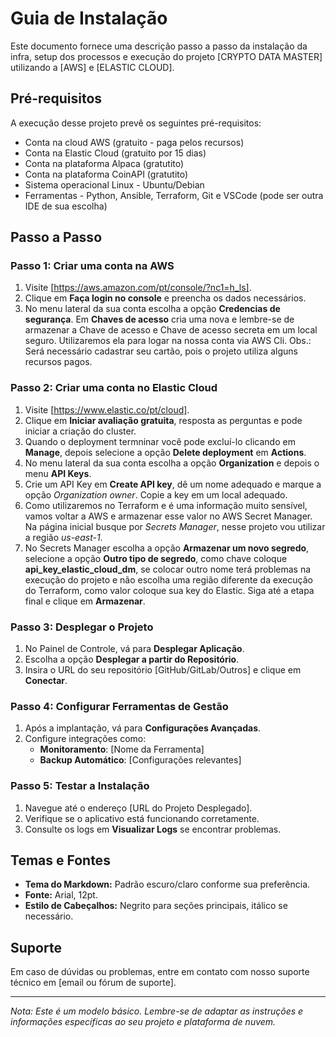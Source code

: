 # Guia de Instalação

Este documento fornece uma descrição passo a passo da instalação da infra, setup dos processos e execução do projeto [CRYPTO DATA MASTER] utilizando a [AWS] e [ELASTIC CLOUD].

## Pré-requisitos

A execução desse projeto prevê os seguintes pré-requisitos:

- Conta na cloud AWS (gratuito - paga pelos recursos)
- Conta na Elastic Cloud (gratuito por 15 dias)
- Conta na plataforma Alpaca (gratutito)
- Conta na plataforma CoinAPI (gratutito)
- Sistema operacional Linux - Ubuntu/Debian
- Ferramentas - Python, Ansible, Terraform, Git e VSCode (pode ser outra IDE de sua escolha)

## Passo a Passo

### Passo 1: Criar uma conta na AWS

1. Visite [https://aws.amazon.com/pt/console/?nc1=h_ls].
2. Clique em **Faça login no console** e preencha os dados necessários.
3. No menu lateral da sua conta escolha a opção **Credencias de segurança**. Em **Chaves de acesso** cria uma nova e lembre-se de armazenar a Chave de acesso e Chave de acesso secreta em um local seguro. Utilizaremos ela para logar na nossa conta via AWS Cli. Obs.: Será necessário cadastrar seu cartão, pois o projeto utiliza alguns recursos pagos.

### Passo 2: Criar uma conta no Elastic Cloud

1. Visite [https://www.elastic.co/pt/cloud].
2. Clique em **Iniciar avaliação gratuita**, resposta as perguntas e pode iniciar a criação do cluster.
3. Quando o deployment termninar você pode excluí-lo clicando em **Manage**, depois selecione a opção **Delete deployment** em **Actions**.
4. No menu lateral da sua conta escolha a opção **Organization** e depois o menu **API Keys**.
5. Crie um API Key em **Create API key**, dê um nome adequado e marque a opção *Organization owner*. Copie a key em um local adequado.
6. Como utilizaremos no Terraform e é uma informação muito sensível, vamos voltar a AWS e armazenar esse valor no AWS Secret Manager. Na página inicial busque por *Secrets Manager*, nesse projeto vou utilizar a região *us-east-1*.
7. No Secrets Manager escolha a opção **Armazenar um novo segredo**, selecione a opção **Outro tipo de segredo**, como chave coloque **api_key_elastic_cloud_dm**, se colocar outro nome terá problemas na execução do projeto e não escolha uma região diferente da execução do Terraform, como valor coloque sua key do Elastic. Siga até a etapa final e clique em **Armazenar**.

### Passo 3: Desplegar o Projeto

1. No Painel de Controle, vá para **Desplegar Aplicação**.
2. Escolha a opção **Desplegar a partir do Repositório**.
3. Insira o URL do seu repositório [GitHub/GitLab/Outros] e clique em **Conectar**.

### Passo 4: Configurar Ferramentas de Gestão

1. Após a implantação, vá para **Configurações Avançadas**.
2. Configure integrações como:
   - **Monitoramento**: [Nome da Ferramenta]
   - **Backup Automático**: [Configurações relevantes]

### Passo 5: Testar a Instalação

1. Navegue até o endereço [URL do Projeto Desplegado].
2. Verifique se o aplicativo está funcionando corretamente.
3. Consulte os logs em **Visualizar Logs** se encontrar problemas.

## Temas e Fontes

- **Tema do Markdown:** Padrão escuro/claro conforme sua preferência.
- **Fonte:** Arial, 12pt.
- **Estilo de Cabeçalhos:** Negrito para seções principais, itálico se necessário.

## Suporte

Em caso de dúvidas ou problemas, entre em contato com nosso suporte técnico em [email ou fórum de suporte].

---

*Nota: Este é um modelo básico. Lembre-se de adaptar as instruções e informações específicas ao seu projeto e plataforma de nuvem.*
